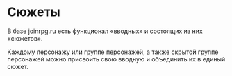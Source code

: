 # Сюжеты

В базе joinrpg.ru есть функционал «вводных» и состоящих из них «сюжетов».

Каждому персонажу или группе персонажей, а также скрытой группе персонажей можно присвоить свою вводную и объединить их в единый сюжет.
